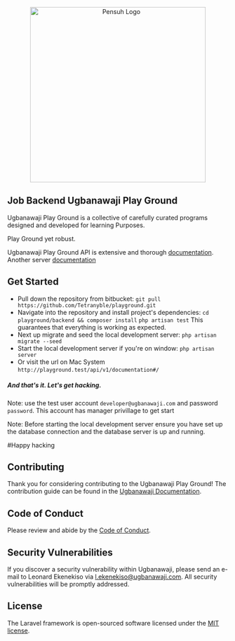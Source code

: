 <p align="center">
    <a href="https://ugbanawaji.com/api/v1/documentation" target="_blank">
        <img src="https://media.licdn.com/dms/image/C4D16AQGXE5mUQHQTQA/profile-displaybackgroundimage-shrink_200_800/0/1621539157957?e=1717027200&amp;v=beta&amp;t=Z7ztgmcfAUZ3vao5VXLbm9PMmqf7WUjBLl-LpN1VM2I" alt="Pensuh Logo" width="400">
    </a>
</p>

<p align="center">

</p>

## Job Backend Ugbanawaji Play Ground

Ugbanawaji Play Ground is a collective of carefully curated programs designed and developed for learning Purposes.

Play Ground yet robust.


Ugbanawaji Play Ground API is extensive and thorough [documentation](https://ugbanawaji.com/api/v1/documentation).
Another server [documentation](https://api.ugbanawaji.com/api/v1/documentation)

## Get Started

- Pull down the repository from bitbucket:
  `git pull https://github.com/Tetranyble/playground.git`
- Navigate into the repository and install project's dependencies:
  `cd playground/backend && composer install`
  `php artisan test` This guarantees that everything is working as expected.
- Next up migrate and seed the local development server:
  `php artisan migrate --seed`
- Start the local development server if you're on window: `php artisan server`
- Or visit the url on Mac System `http://playground.test/api/v1/documentation#/`

##### And that's it. Let's get hacking.
Note: use the test user account `developer@ugbanawaji.com` and password `password`.
This account has manager privillage to get start

Note: Before starting the local development server ensure you have set up the database connection and the database server is up and running.


#Happy hacking

## Contributing

Thank you for considering contributing to the Ugbanawaji Play Ground! The contribution guide can be found in the [Ugbanawaji Documentation](https://ugbanawaji.com/docs/contributions).

## Code of Conduct

Please review and abide by the [Code of Conduct](https://ugbanawaji.com/api/contributions#code-of-conduct).

## Security Vulnerabilities

If you discover a security vulnerability within Ugbanawaji, please send an e-mail to Leonard Ekenekiso via [l.ekenekiso@ugbanawaji.com](l.ekenekiso@ugbanawaji.com). All security vulnerabilities will be promptly addressed.

## License

The Laravel framework is open-sourced software licensed under the [MIT license](https://opensource.org/licenses/MIT).

